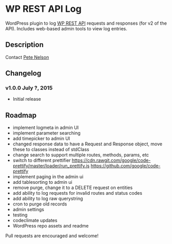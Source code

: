 # WP REST API Log

WordPress plugin to log [WP REST API](http://wp-api.org/) requests and responses (for v2 of the API).  Includes web-based admin tools to view log entries.

## Description

Contact [Pete Nelson](https://twitter.com/gungeekatx)

## Changelog

### v1.0.0 July ?, 2015
- Initial release

## Roadmap

- implement logmeta in admin UI
- implement parameter searching
- add timepicker to admin UI
- changed response data to have a Request and Response object, move these to classes instead of stdClass
- change search to support multiple routes, methods, params, etc
- switch to different prettifier https://cdn.rawgit.com/google/code-prettify/master/loader/run_prettify.js https://github.com/google/code-prettify
- implement paging in the admin ui
- add tablesorting to admin ui
- remove purge, change it to a DELETE request on entities
- add ability to log requests for invalid routes and status codes
- add ability to log raw querystring
- cron to purge old records
- admin settings
- testing
- codeclimate updates
- WordPress repo assets and readme

Pull requests are encouraged and welcome!


